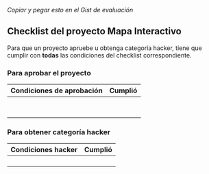 *Copiar y pegar esto en el Gist de evaluación*

## Checklist del proyecto Mapa Interactivo
Para que un proyecto apruebe u obtenga categoría hacker, tiene que cumplir con **todas** las condiciones del checklist correspondiente.

### Para aprobar el proyecto
| Condiciones de aprobación                       			   | Cumplió |
| :------------------------------------------------------------| ------- |
| 			                          		   |         |
| 										       |         |
| 				     			   |         |
|  		       |         |
| 			       			       |         |
| 										 			   |         |
| 						   |         |
| 			       |         |

### Para obtener categoría hacker
| Condiciones hacker                     | Cumplió |
| :--------------------------------------| ------- |
| 					 |         |
|  	 |         |
| 					 |		   |
| 				 |		   |